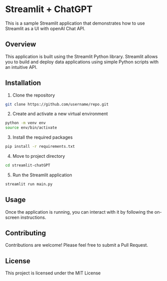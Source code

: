 # Streamlit + ChatGPT

This is a sample Streamlit application that demonstrates how to use Streamlit as a UI with openAI Chat API.

## Overview

This application is built using the Streamlit Python library. Streamlit allows you to build and deploy data applications using simple Python scripts with an intuitive API.

## Installation

1. Clone the repository

```bash
git clone https://github.com/username/repo.git
```

2. Create and activate a new virtual environment

```bash
python -m venv env
source env/bin/activate
```

3. Install the required packages

```bash
pip install -r requirements.txt
```
4. Move to project directory

```bash
cd streamlit-chatGPT
```

5. Run the Streamlit application

```bash
streamlit run main.py
```

## Usage

Once the application is running, you can interact with it by following the on-screen instructions.

## Contributing

Contributions are welcome! Please feel free to submit a Pull Request.

## License

This project is licensed under the MIT License
